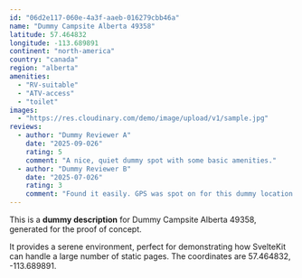 ```yaml
---
id: "06d2e117-060e-4a3f-aaeb-016279cbb46a"
name: "Dummy Campsite Alberta 49358"
latitude: 57.464832
longitude: -113.689891
continent: "north-america"
country: "canada"
region: "alberta"
amenities:
  - "RV-suitable"
  - "ATV-access"
  - "toilet"
images:
  - "https://res.cloudinary.com/demo/image/upload/v1/sample.jpg"
reviews:
  - author: "Dummy Reviewer A"
    date: "2025-09-026"
    rating: 5
    comment: "A nice, quiet dummy spot with some basic amenities."
  - author: "Dummy Reviewer B"
    date: "2025-07-026"
    rating: 3
    comment: "Found it easily. GPS was spot on for this dummy location."
---
```


This is a **dummy description** for Dummy Campsite Alberta 49358, generated for the proof of concept.

It provides a serene environment, perfect for demonstrating how SvelteKit can handle a large number of static pages. The coordinates are 57.464832, -113.689891.
